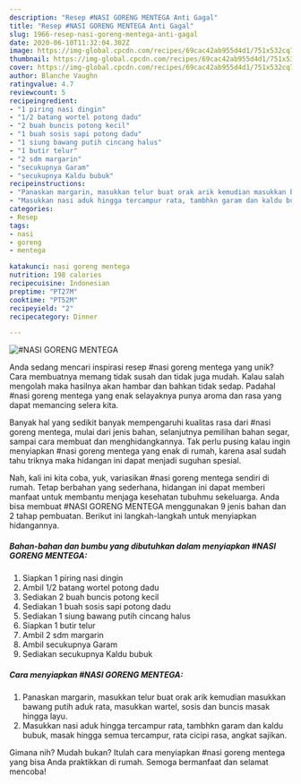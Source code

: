 ```yaml
---
description: "Resep #NASI GORENG MENTEGA Anti Gagal"
title: "Resep #NASI GORENG MENTEGA Anti Gagal"
slug: 1966-resep-nasi-goreng-mentega-anti-gagal
date: 2020-06-10T11:32:04.302Z
image: https://img-global.cpcdn.com/recipes/69cac42ab955d4d1/751x532cq70/nasi-goreng-mentega-foto-resep-utama.jpg
thumbnail: https://img-global.cpcdn.com/recipes/69cac42ab955d4d1/751x532cq70/nasi-goreng-mentega-foto-resep-utama.jpg
cover: https://img-global.cpcdn.com/recipes/69cac42ab955d4d1/751x532cq70/nasi-goreng-mentega-foto-resep-utama.jpg
author: Blanche Vaughn
ratingvalue: 4.7
reviewcount: 5
recipeingredient:
- "1 piring nasi dingin"
- "1/2 batang wortel potong dadu"
- "2 buah buncis potong kecil"
- "1 buah sosis sapi potong dadu"
- "1 siung bawang putih cincang halus"
- "1 butir telur"
- "2 sdm margarin"
- "secukupnya Garam"
- "secukupnya Kaldu bubuk"
recipeinstructions:
- "Panaskan margarin, masukkan telur buat orak arik kemudian masukkan bawang putih aduk rata, masukkan wartel, sosis dan buncis masak hingga layu."
- "Masukkan nasi aduk hingga tercampur rata, tambhkn garam dan kaldu bubuk, masak hingga semua tercampur, rata cicipi rasa, angkat sajikan."
categories:
- Resep
tags:
- nasi
- goreng
- mentega

katakunci: nasi goreng mentega 
nutrition: 198 calories
recipecuisine: Indonesian
preptime: "PT27M"
cooktime: "PT52M"
recipeyield: "2"
recipecategory: Dinner

---
```



![#NASI GORENG MENTEGA](https://img-global.cpcdn.com/recipes/69cac42ab955d4d1/751x532cq70/nasi-goreng-mentega-foto-resep-utama.jpg)

Anda sedang mencari inspirasi resep #nasi goreng mentega yang unik? Cara membuatnya memang tidak susah dan tidak juga mudah. Kalau salah mengolah maka hasilnya akan hambar dan bahkan tidak sedap. Padahal #nasi goreng mentega yang enak selayaknya punya aroma dan rasa yang dapat memancing selera kita.

Banyak hal yang sedikit banyak mempengaruhi kualitas rasa dari #nasi goreng mentega, mulai dari jenis bahan, selanjutnya pemilihan bahan segar, sampai cara membuat dan menghidangkannya. Tak perlu pusing kalau ingin menyiapkan #nasi goreng mentega yang enak di rumah, karena asal sudah tahu triknya maka hidangan ini dapat menjadi suguhan spesial.




Nah, kali ini kita coba, yuk, variasikan #nasi goreng mentega sendiri di rumah. Tetap berbahan yang sederhana, hidangan ini dapat memberi manfaat untuk membantu menjaga kesehatan tubuhmu sekeluarga. Anda bisa membuat #NASI GORENG MENTEGA menggunakan 9 jenis bahan dan 2 tahap pembuatan. Berikut ini langkah-langkah untuk menyiapkan hidangannya.

<!--inarticleads1-->

##### Bahan-bahan dan bumbu yang dibutuhkan dalam menyiapkan #NASI GORENG MENTEGA:

1. Siapkan 1 piring nasi dingin
1. Ambil 1/2 batang wortel potong dadu
1. Sediakan 2 buah buncis potong kecil
1. Sediakan 1 buah sosis sapi potong dadu
1. Sediakan 1 siung bawang putih cincang halus
1. Siapkan 1 butir telur
1. Ambil 2 sdm margarin
1. Ambil secukupnya Garam
1. Sediakan secukupnya Kaldu bubuk




<!--inarticleads2-->

##### Cara menyiapkan #NASI GORENG MENTEGA:

1. Panaskan margarin, masukkan telur buat orak arik kemudian masukkan bawang putih aduk rata, masukkan wartel, sosis dan buncis masak hingga layu.
1. Masukkan nasi aduk hingga tercampur rata, tambhkn garam dan kaldu bubuk, masak hingga semua tercampur, rata cicipi rasa, angkat sajikan.




Gimana nih? Mudah bukan? Itulah cara menyiapkan #nasi goreng mentega yang bisa Anda praktikkan di rumah. Semoga bermanfaat dan selamat mencoba!
